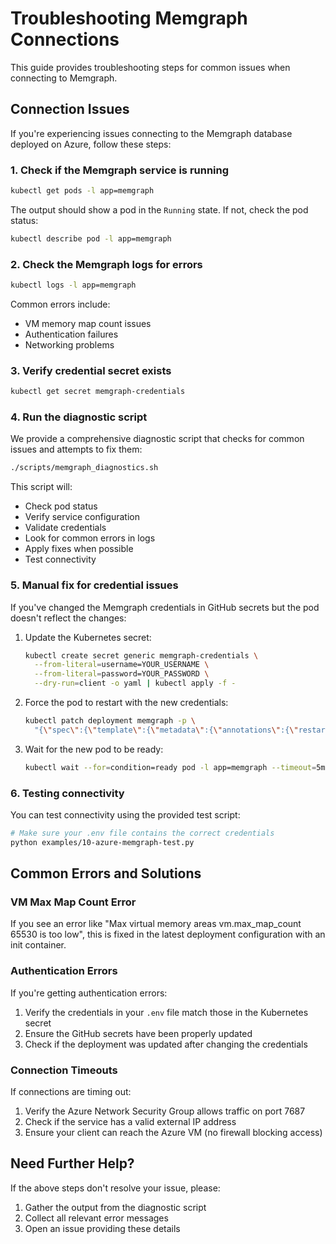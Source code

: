 # Troubleshooting Memgraph Connections

This guide provides troubleshooting steps for common issues when connecting to Memgraph.

## Connection Issues

If you're experiencing issues connecting to the Memgraph database deployed on Azure, follow these steps:

### 1. Check if the Memgraph service is running

```bash
kubectl get pods -l app=memgraph
```

The output should show a pod in the `Running` state. If not, check the pod status:

```bash
kubectl describe pod -l app=memgraph
```

### 2. Check the Memgraph logs for errors

```bash
kubectl logs -l app=memgraph
```

Common errors include:
- VM memory map count issues
- Authentication failures
- Networking problems

### 3. Verify credential secret exists

```bash
kubectl get secret memgraph-credentials
```

### 4. Run the diagnostic script

We provide a comprehensive diagnostic script that checks for common issues and attempts to fix them:

```bash
./scripts/memgraph_diagnostics.sh
```

This script will:
- Check pod status
- Verify service configuration
- Validate credentials
- Look for common errors in logs
- Apply fixes when possible
- Test connectivity

### 5. Manual fix for credential issues

If you've changed the Memgraph credentials in GitHub secrets but the pod doesn't reflect the changes:

1. Update the Kubernetes secret:
   ```bash
   kubectl create secret generic memgraph-credentials \
     --from-literal=username=YOUR_USERNAME \
     --from-literal=password=YOUR_PASSWORD \
     --dry-run=client -o yaml | kubectl apply -f -
   ```

2. Force the pod to restart with the new credentials:
   ```bash
   kubectl patch deployment memgraph -p \
     "{\"spec\":{\"template\":{\"metadata\":{\"annotations\":{\"restart-at\":\"$(date +%s)\"}}}}}"
   ```

3. Wait for the new pod to be ready:
   ```bash
   kubectl wait --for=condition=ready pod -l app=memgraph --timeout=5m
   ```

### 6. Testing connectivity

You can test connectivity using the provided test script:

```bash
# Make sure your .env file contains the correct credentials
python examples/10-azure-memgraph-test.py
```

## Common Errors and Solutions

### VM Max Map Count Error

If you see an error like "Max virtual memory areas vm.max_map_count 65530 is too low", this is fixed in the latest deployment configuration with an init container.

### Authentication Errors

If you're getting authentication errors:
1. Verify the credentials in your `.env` file match those in the Kubernetes secret
2. Ensure the GitHub secrets have been properly updated
3. Check if the deployment was updated after changing the credentials

### Connection Timeouts

If connections are timing out:
1. Verify the Azure Network Security Group allows traffic on port 7687
2. Check if the service has a valid external IP address
3. Ensure your client can reach the Azure VM (no firewall blocking access)

## Need Further Help?

If the above steps don't resolve your issue, please:
1. Gather the output from the diagnostic script
2. Collect all relevant error messages
3. Open an issue providing these details
